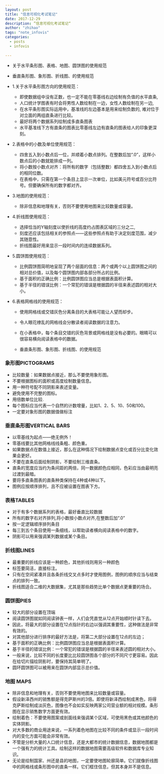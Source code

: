 ```yaml
---
layout: post
title: "信息可视化考试笔记"
date: 2017-12-29
description: ”信息可视化考试笔记“
author: "zhihao"
tags: "note_infovis"
categories:
  - posts
  - infovis
 
---
```



* 关于水平条形图、表格、地图、圆饼图的使用规范
* 垂直条形图、象形图、折线图、的使用规范

* 1.关于水平条形图方向的使用规范：
	* 即使数据组中没有正数，也一定不能在零基线右边绘制有负值的水平直条, 
	* 人口统计学图表有时会将男性人数绘制在一边，女性人数绘制在另一边, 
	* 在水平条形图实际运用中，基准线的左边基本是用来绘制负数的, 难对位于对立面的两组直条进行比较。
	* 最好将两个数据系列绘制成多直条图表
	* 水平基准线下方有直条的图表比零基线左边有直条的图表给人的印象更深刻。

* 2.表格中的小数及单位使用规范：
	* 四舍五入到小数点后一位，并顺着小数点排列。在整数后加“.0”，这样小数点后的小数就能排成一列。
	* 将小数按小数点对齐：将所有的数字（包括整数）都四舍五入到小数点后的相同位数。
	* 在表格中，只需在第一个条目上显示一次单位，比如美元符号或百分比符号。但要确保所有的数字都对齐。

* 3.地图的使用规范：
	* 除非信息和地理有关，否则不要使用地图来比较数量或容量。

* 4.折线图使用规范：
	* 选择恰当的Y轴刻度以使折线的高度约占图表区域的三分之二,
	* 刻度还应该包括相关的参照点——这些参照点有助于决定刻度范围，减少其随意性。
	* 折线图最好用来显示一段时间内的连续数据系列。
	
* 5.圆饼图使用规范：
	* 比例圆饼图简明地呈现了两个层面的信息：两个或两个以上圆饼图之间的相对总价值，以及每个圆饼图内部各部分所占的比例。
	* 基于面积的正确比例：比例圆饼图应当总是根据表面积计算。
	* 基于半径的错误比例：一个常犯的错误是根据圆的半径来表述圆的相对大小。

* 6.表格网格线的使用规范：
	* 使用网格线或交错灰色分离条目的大表格可能让人望而却步。
	* 令人眼花缭乱的网格线会分散读者阅读数据的注意力。
	* 在小表格中，每个条目交错的灰色背景或网格线是没有必要的。眼睛可以很容易横向阅读表格中的数据。
	
	
	* 垂直条形图、象形图、折线图、的使用规范



### 象形图PICTOGRAMS

- 比较数量：如果数据点接近，那么不要使用象形图。
- 不要根据图标的面积或高度绘制数量信息。
- 用一种符号配不同阴影来表述变量。
- 避免使用不完整的图标。
- 用倍数单位比较.
- 每个图标应当代表一个自然的计数增量，比如1、2、5、10、50和100。
- 一定要对象形图的数据值做标注


### 垂直条形图VERTICAL BARS

- 以零基线为起点——绝无例外！
- 零基线要比其他网格线线条粗、颜色重。
- 如果数据点在数值上接近，那么在这种情况下绘制数据点变化或百分比变化效果会更好。  
- 不要在直条后面绘制阴影，不要绘制三维直条。 
- 直条的宽度应当约为条间距的两倍，同一数据颜色应相同，色彩应当由最明亮过渡到最暗。 
- 要将多直条图表的直条种类保持在4种或4种以下。
- 图例应按顺序排列，且不应被设置在图表下方。


###  表格TABLES

- 对于有多个数据系列的表格，最好垂直比较数据
- 所有的数字右对齐排列,将小数按小数点对齐,在整数后加“.0”
- 按一定逻辑顺序排列条目
- 每三到五个条目使用一条细线，以帮助读者横向阅读表格中的数字。
- 阴影可以用来强调某列数据或某个条目。


###  折线图LINES

- 最重要的折线应该是一种颜色，其他折线则用另一种颜色
- 标签要简洁，直接标注。
- 只有在空间紧凑并且各条折线交叉点多时才使用图例，图例的顺序应当与结束点的排列一致。
- 折线图适合二维的大数据集，尤其是那些趋势比单个数据点更重要的场合。


### 圆饼图PIES

- 较大的部分设置在顶端
- 阅读圆饼图就如同阅读钟表一样，人们会凭直觉从12点开始顺时针读下去。
- 因此，将最大的部分设置在12点指针的右边以强调其重要性，这种做法是非常有效的。
- 对其他部分进行排序的最好方法是，将第二大部分设置在12点的左边；
- 基于面积的正确比例：比例圆饼图应当总是根据表面积计算。
- 基于半径的错误比例：一个常犯的错误是根据圆的半径来表述圆的相对大小。
- 一般来说，比较不同的长度要比比较圆饼图各个部分的不同尺寸更容易。因此在给切片描绘阴影时，要保持其简单明了。
- 圆环圆饼图可以被用来在圆饼内部显示总价值。


### 地图 MAPS
- 除非信息和地理有关，否则不要使用地图来比较数量或容量。
- 假设新泽西州的销售额是得克萨斯州的3倍。即使将新泽西绘制成黑色，将得克萨斯绘制成淡灰色，图像也不会如实反映两家公司营业额的相对规模。条形图在显示销售数字方面更有效。
- 绘制着色：不要使用图案或剖面线来强调某个区域，可使用黑色或其他颜色的实体阴影。
- 对大多数的商业用途来说，一系列着色地图在比较不同的条件或显示一段时间内的变化方面可能会非常有效。
- 不管是分析大量的人口统计信息，还是大都市的统计数据信息，数据地图都是一个强有力的统计工具。绘制这样的数据地图需要高级软件和数据库专业知识。
- 无论是绘制国家、州还是县的地图，一定要使地图轮廓简单。它们就像折线图中的网格线或条形图中的直条一样。它们框住信息，但其本身并不是信息。
